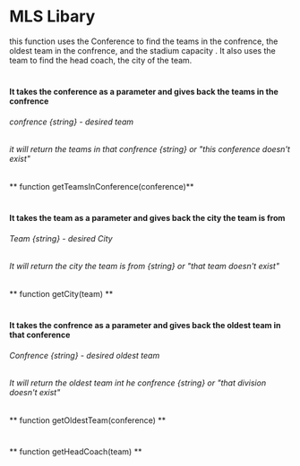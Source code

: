 # MLS Libary 
this function uses the Conference to find the teams in the confrence, the oldest team in the confrence, and the stadium capacity . It also uses the team to find the head coach, the city of the team.
# 
#### It takes the conference as a parameter and gives back the teams in the confrence
######  confrence {string} - desired team
###### it will return the teams in that confrence {string} or "this conference doesn't exist"
** function getTeamsInConference(conference)**
#
#### It takes the team as a parameter and gives back the city the team is from
###### Team {string} - desired City
###### It will return the city the team is from {string} or "that team doesn't exist"
** function getCity(team) **
#
#### It takes the confrence as a parameter and gives back the oldest team in that conference
###### Confrence {string} - desired oldest team
###### It will return the oldest team int he confrence {string} or "that division doesn't exist"
** function getOldestTeam(conference) **
#
####
######
######
** function getHeadCoach(team) **
